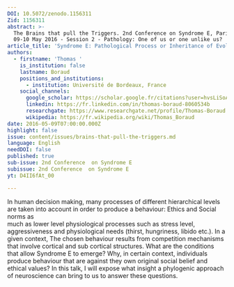 ```yaml
---
DOI: 10.5072/zenodo.1156311
Zid: 1156311
abstract: >-
  The Brains that pull the Triggers. 2nd Conference on Syndrome E, Paris IAS,
  09-10 May 2016 - Session 2 - Pathology: One of us or one unlike us?
article_title: 'Syndrome E: Pathological Process or Inheritance of Evolution?'
authors:
  - firstname: 'Thomas '
    is_institution: false
    lastname: Boraud
    positions_and_institutions:
      - institution: Université de Bordeaux, France
    social_channels:
      google_scholar: https://scholar.google.fr/citations?user=hvsLiSoAAAAJ&hl=fr
      linkedin: https://fr.linkedin.com/in/thomas-boraud-8060534b
      researchgate: https://www.researchgate.net/profile/Thomas-Boraud
      wikipedia: https://fr.wikipedia.org/wiki/Thomas_Boraud
date: 2016-05-09T07:00:00.000Z
highlight: false
issue: content/issues/brains-that-pull-the-triggers.md
language: English
needDOI: false
published: true
sub-issue: 2nd Conference  on Syndrome E
subissue: 2nd Conference  on Syndrome E
yt: D4II6fAt_00

---
```


In human decision making, many processes of different hierarchical levels are taken into account in order to produce a behaviour: Ethics and Social norms as  
much as lower level physiological processes such as stress level, aggressiveness and physiological needs (thirst, hungriness, libido etc.). In a given context, The chosen behaviour results from competition mechanisms that involve cortical and sub cortical structures. What are the conditions that allow Syndrome E to emerge? Why, in certain context, individuals produce behaviour that are against they own original social belief and ethical values? In this talk, I will expose what insight a phylogenic approach of neuroscience can bring to us to answer these questions.

<Youtube yt="D4II6fAt_00" caption="Syndrome E: Pathological Process or Inheritance of Evolution?"></Youtube>